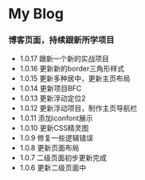 # My Blog
### 博客页面，持续跟新所学项目

- 1.0.17 跟新一个新的实战项目
- 1.0.16 更新新的border三角形样式
- 1.0.15 更新多种居中，更新主页布局
- 1.0.14 更新项目BFC
- 1.0.13 更新浮动定位2
- 1.0.12 更新浮动项目，制作主页导航栏
- 1.0.11 添加iconfont展示
- 1.0.10 更新CSS精灵图
- 1.0.9  修复一些逻辑错误
- 1.0.8  更新页面布局
- 1.0.7  二级页面初步更新完成
- 1.0.6  更新二级页面中
